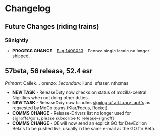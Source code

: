 # Changelog

## Future Changes (riding trains)
### 58nightly

* **PROCESS CHANGE** - [Bug 1408083](https://bugzil.la/1408083) - Fennec single locale no longer shipped.

## 57beta, 56 release, 52.4 esr

*Primary*: Callek, Jlorenzo; *Secondary*: jlund, sfraser, nthomas

* **NEW TASK** - ReleaseDuty now checks on status of mozilla-central Nightlies when not doing other duties.
* **NEW TASK** - ReleaseDuty now handles [signing of arbitrary .apk's](manually_sign_apks.md) as requested by MoCo teams (Klar/Focus, Rocket)
* **COMMS CHANGE** - Release-Drivers list no longer used for signoffs/go's, please subscribe to [release-signoffs](https://mail.mozilla.org/listinfo/release-signoff)
* **COMMS CHANGE** - QE will now send an explicit GO for DevEdition Beta's to be pushed live, usually in the same e-mail as the GO for Beta.
